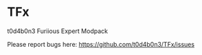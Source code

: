 # TFx
t0d4b0n3 Furiious Expert Modpack

Please report bugs here: https://github.com/t0d4b0n3/TFx/issues


